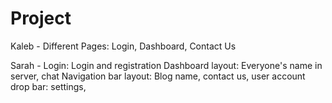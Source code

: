 # Project


Kaleb - Different Pages:
Login, Dashboard, Contact Us


Sarah - 
Login: Login and registration
Dashboard layout: Everyone's name in server, chat
Navigation bar layout: Blog name, contact us, user account drop bar: settings, 
